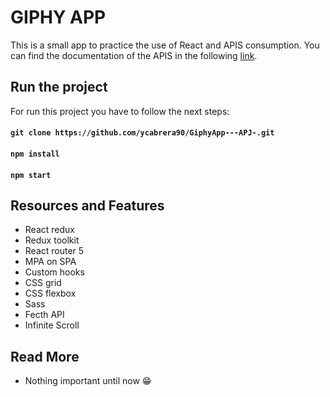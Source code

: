 # GIPHY APP

This is a small app to practice the use of React and APIS consumption.
You can find the documentation of the APIS in the following [link](https://developers.giphy.com/).



## Run the project
For run this project you have to follow the next steps:

#### `git clone https://github.com/ycabrera90/GiphyApp---APJ-.git`

#### `npm install`

#### `npm start`

## Resources and Features
- React redux
- Redux toolkit
- React router 5
- MPA on SPA
- Custom hooks
- CSS grid
- CSS flexbox
- Sass
- Fecth API
- Infinite Scroll


## Read More

- Nothing important until now 😁